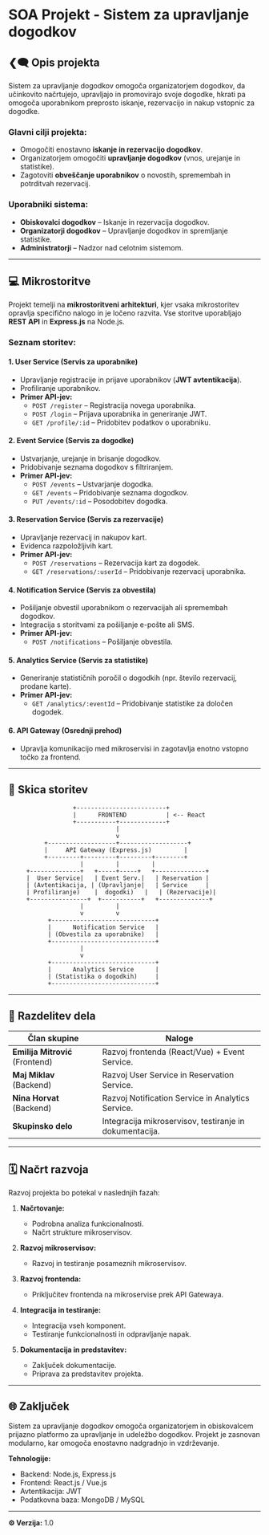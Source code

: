 # SOA Projekt - Sistem za upravljanje dogodkov

## ❮🗨️ Opis projekta

Sistem za upravljanje dogodkov omogoča organizatorjem dogodkov, da učinkovito načrtujejo, upravljajo in promovirajo svoje dogodke, hkrati pa omogoča uporabnikom preprosto iskanje, rezervacijo in nakup vstopnic za dogodke.

### Glavni cilji projekta:
- Omogočiti enostavno **iskanje in rezervacijo dogodkov**.
- Organizatorjem omogočiti **upravljanje dogodkov** (vnos, urejanje in statistike).
- Zagotoviti **obveščanje uporabnikov** o novostih, spremembah in potrditvah rezervacij.

### Uporabniki sistema:
- **Obiskovalci dogodkov** – Iskanje in rezervacija dogodkov.
- **Organizatorji dogodkov** – Upravljanje dogodkov in spremljanje statistike.
- **Administratorji** – Nadzor nad celotnim sistemom.

---

## 💻 Mikrostoritve

Projekt temelji na **mikrostoritveni arhitekturi**, kjer vsaka mikrostoritev opravlja specifično nalogo in je ločeno razvita. Vse storitve uporabljajo **REST API** in **Express.js** na Node.js.

### Seznam storitev:

#### **1. User Service (Servis za uporabnike)**
- Upravljanje registracije in prijave uporabnikov (**JWT avtentikacija**).
- Profiliranje uporabnikov.
- **Primer API-jev:**
  - `POST /register` – Registracija novega uporabnika.
  - `POST /login` – Prijava uporabnika in generiranje JWT.
  - `GET /profile/:id` – Pridobitev podatkov o uporabniku.

#### **2. Event Service (Servis za dogodke)**
- Ustvarjanje, urejanje in brisanje dogodkov.
- Pridobivanje seznama dogodkov s filtriranjem.
- **Primer API-jev:**
  - `POST /events` – Ustvarjanje dogodka.
  - `GET /events` – Pridobivanje seznama dogodkov.
  - `PUT /events/:id` – Posodobitev dogodka.

#### **3. Reservation Service (Servis za rezervacije)**
- Upravljanje rezervacij in nakupov kart.
- Evidenca razpoložljivih kart.
- **Primer API-jev:**
  - `POST /reservations` – Rezervacija kart za dogodek.
  - `GET /reservations/:userId` – Pridobivanje rezervacij uporabnika.

#### **4. Notification Service (Servis za obvestila)**
- Pošiljanje obvestil uporabnikom o rezervacijah ali spremembah dogodkov.
- Integracija s storitvami za pošiljanje e-pošte ali SMS.
- **Primer API-jev:**
  - `POST /notifications` – Pošiljanje obvestila.

#### **5. Analytics Service (Servis za statistike)**
- Generiranje statističnih poročil o dogodkih (npr. število rezervacij, prodane karte).
- **Primer API-jev:**
  - `GET /analytics/:eventId` – Pridobivanje statistike za določen dogodek.

#### **6. API Gateway (Osrednji prehod)**
- Upravlja komunikacijo med mikroservisi in zagotavlja enotno vstopno točko za frontend.

---

## 📝 Skica storitev

```plaintext
                  +-------------------------+
                  |      FRONTEND           | <-- React
                  +-----------+-------------+
                              |
                              v
          +-------------------+-------------------+
          |     API Gateway (Express.js)         |
          +---------+---------+---------+--------+
                    |         |         |
     +--------------+   +-----+-----+   +--------------+
     |  User Service|   | Event Serv.|   | Reservation |
     | (Avtentikacija, | (Upravljanje|   | Service     |
     | Profiliranje)    |  dogodki)   |   | (Rezervacije)|
     +----------------+  +-----------+   +--------------+
                    |         |
                    v         v
           +-----------------------------+
           |      Notification Service   |
           | (Obvestila za uporabnike)   |
           +-----------------------------+
                    |
                    v
           +-----------------------------+
           |      Analytics Service      |
           | (Statistika o dogodkih)     |
           +-----------------------------+
```

---

## 🤵️ Razdelitev dela

| **Član skupine**            | **Naloge**                                      |
|-------------------------|------------------------------------------------|
| **Emilija Mitrović** (Frontend) | Razvoj frontenda (React/Vue) + Event Service. |
| **Maj Miklav** (Backend)     | Razvoj User Service in Reservation Service.   |
| **Nina Horvat** (Backend)    | Razvoj Notification Service in Analytics Service. |
| **Skupinsko delo**           | Integracija mikroservisov, testiranje in dokumentacija. |

---

## 🗓 Načrt razvoja

Razvoj projekta bo potekal v naslednjih fazah:

1. **Načrtovanje:**
   - Podrobna analiza funkcionalnosti.
   - Načrt strukture mikroservisov.

2. **Razvoj mikroservisov:**
   - Razvoj in testiranje posameznih mikroservisov.

3. **Razvoj frontenda:**
   - Priključitev frontenda na mikroservise prek API Gatewaya.

4. **Integracija in testiranje:**
   - Integracija vseh komponent.
   - Testiranje funkcionalnosti in odpravljanje napak.

5. **Dokumentacija in predstavitev:**
   - Zaključek dokumentacije.
   - Priprava za predstavitev projekta.

---

## 🌐 Zaključek

Sistem za upravljanje dogodkov omogoča organizatorjem in obiskovalcem prijazno platformo za upravljanje in udeležbo dogodkov. Projekt je zasnovan modularno, kar omogoča enostavno nadgradnjo in vzdrževanje.

**Tehnologije:**
- Backend: Node.js, Express.js
- Frontend: React.js / Vue.js
- Avtentikacija: JWT
- Podatkovna baza: MongoDB / MySQL

---

**⚙️ Verzija:** 1.0 
